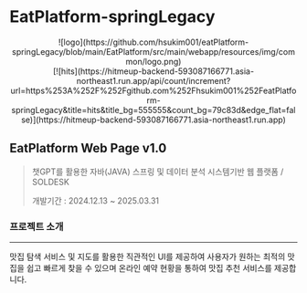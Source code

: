 # EatPlatform-springLegacy

<center>
![logo](https://github.com/hsukim001/eatPlatform-springLegacy/blob/main/EatPlatform/src/main/webapp/resources/img/common/logo.png)
</center>
<center>
​[![hits](https://hitmeup-backend-593087166771.asia-northeast1.run.app/api/count/increment?url=https%253A%252F%252Fgithub.com%252Fhsukim001%252FeatPlatform-springLegacy&title=hits&title_bg=555555&count_bg=79c83d&edge_flat=false)](https://hitmeup-backend-593087166771.asia-northeast1.run.app)
</center>

## EatPlatform Web Page v1.0     											

> 챗GPT를 활용한 자바(JAVA) 스프링 및 데이터 분석 시스템기반 웹 플랫폼 / SOLDESK
>
> 개발기간 : 2024.12.13 ~ 2025.03.31



### 프로젝트 소개

------

맛집 탐색 서비스 및 지도를 활용한 직관적인 UI를 제공하여 사용자가 원하는 최적의 맛집을 쉽고 빠르게 찾을 수 있으며 온라인 예약 현황을 통하여 맛집 추천 서비스를 제공합니다.
